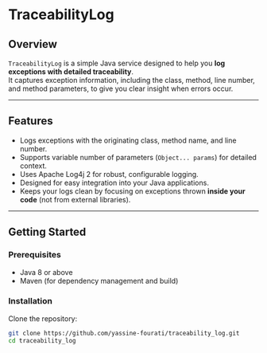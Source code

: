 # TraceabilityLog

## Overview

`TraceabilityLog` is a simple Java service designed to help you **log exceptions with detailed traceability**.  
It captures exception information, including the class, method, line number, and method parameters, to give you clear insight when errors occur.

---

## Features

- Logs exceptions with the originating class, method name, and line number.
- Supports variable number of parameters (`Object... params`) for detailed context.
- Uses Apache Log4j 2 for robust, configurable logging.
- Designed for easy integration into your Java applications.
- Keeps your logs clean by focusing on exceptions thrown **inside your code** (not from external libraries).

---

## Getting Started

### Prerequisites

- Java 8 or above
- Maven (for dependency management and build)

### Installation

Clone the repository:

```bash
git clone https://github.com/yassine-fourati/traceability_log.git
cd traceability_log
